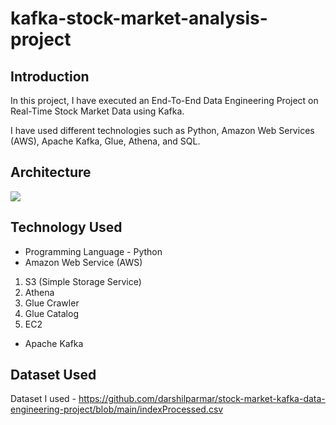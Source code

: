 # kafka-stock-market-analysis-project
## Introduction 
In this project, I have executed an End-To-End Data Engineering Project on Real-Time Stock Market Data using Kafka.

I have used different technologies such as Python, Amazon Web Services (AWS), Apache Kafka, Glue, Athena, and SQL.

## Architecture 
<img src="Architecture.jpg">

## Technology Used
- Programming Language - Python
- Amazon Web Service (AWS)
1. S3 (Simple Storage Service)
2. Athena
3. Glue Crawler
4. Glue Catalog
5. EC2
- Apache Kafka


## Dataset Used
Dataset I used - https://github.com/darshilparmar/stock-market-kafka-data-engineering-project/blob/main/indexProcessed.csv
